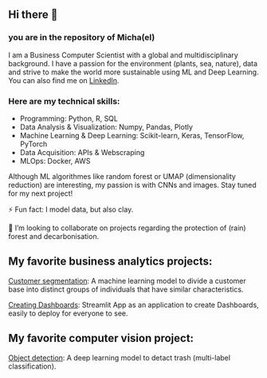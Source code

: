 ## Hi there 👋

### you are in the repository of Micha(el)

I am a Business Computer Scientist with a global and multidisciplinary background. I have a passion for the environment (plants, sea, nature), data and strive to make the world more sustainable using ML and Deep Learning. You can also find me on [LinkedIn](https://www.linkedin.com/in/michajs/).

### Here are my technical skills:
* Programming: Python, R, SQL
* Data Analysis & Visualization: Numpy, Pandas, Plotly
* Machine Learning & Deep Learning: Scikit-learn, Keras, TensorFlow, PyTorch
* Data Acquisition: APIs & Webscraping
* MLOps: Docker, AWS 

Although ML algorithmes like random forest or UMAP (dimensionality reduction) are interesting, my passion is with CNNs and images. Stay tuned for my next project!

⚡ Fun fact: I model data, but also clay. 

👯 I’m looking to collaborate on projects regarding the protection of (rain) forest and decarbonisation.


## My favorite business analytics projects:

[Customer segmentation](https://github.com/Rojoser/Credit-Card-Segmentation): A machine learning model to divide a customer base into distinct groups of individuals that have similar characteristics.

[Creating Dashboards](https://github.com/Micha-JS/StreamlitApp_InternetUsageViz): Streamlit App as an application to create Dashboards, easily to deploy for everyone to see.

## My favorite computer vision project:

[Object detection](https://github.com/Micha-JS/TACO_MJS): A deep learning model to detact trash (multi-label classification).  


<!--
**Micha-JS/Micha-JS** is a ✨ _special_ ✨ repository because its `README.md` (this file) appears on your GitHub profile.

Here are some ideas to get you started:

- 🔭 I’m currently working on ...
- 🌱 I’m currently learning ...
- 👯 I’m looking to collaborate on ...
- 🤔 I’m looking for help with ...
- 💬 Ask me about ...
- 📫 How to reach me: ...
- 😄 Pronouns: ...
- ⚡ Fun fact: ...
-->
